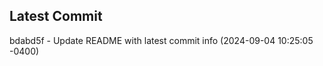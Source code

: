
## Latest Commit
bdabd5f - Update README with latest commit info (2024-09-04 10:25:05 -0400) <Yunxi-Zhou>
